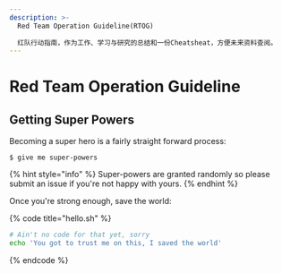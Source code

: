 ```yaml
---
description: >-
  Red Team Operation Guideline(RTOG)
  
  红队行动指南，作为工作、学习与研究的总结和一份Cheatsheat，方便未来资料查阅。
---
```


# Red Team Operation Guideline

## Getting Super Powers

Becoming a super hero is a fairly straight forward process:

```
$ give me super-powers
```

{% hint style="info" %}
 Super-powers are granted randomly so please submit an issue if you're not happy with yours.
{% endhint %}

Once you're strong enough, save the world:

{% code title="hello.sh" %}
```bash
# Ain't no code for that yet, sorry
echo 'You got to trust me on this, I saved the world'
```
{% endcode %}



